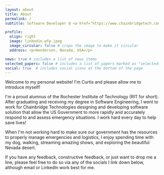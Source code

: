 ```yaml
---
layout: about
title: About
permalink: /
subtitle: Software Developer @ <a href="https://www.chainbridgetech.com">Chainbridge Technologies</a>

profile:
  align: right
  image: linkedin-pfp.jpeg
  image_circular: false # crops the image to make it circular
  address: <p>Henderson, Nevada, USA</p>

news: true # includes a list of news items
selected_papers: false # includes a list of papers marked as "selected={true}"
social: true  # includes social icons at the bottom of the page
---
```

Welcome to my personal website! I'm Curtis and please allow me to introduce myself!

I'm a proud alumnus of the Rochester Institute of Technology (RIT for short). After graduating and receiving my degree in Software Engineering, I went to work for Chainbridge Technologies designing and developing software solution that allow the US Government to more rapidly and accurately respond to and assess emergency situations. I work hard every day to help save lives!

When I'm not working hard to make sure our government has the resources to properly manage emergencies and logistics, I enjoy spending time with my dog, walking, streaming amazing shows, and exploring the beautiful Nevada desert.

If you have any feedback, constructive feedback, or just want to drop me a line, please feel free to do so via any of the socials I link down below, although email or LinkedIn work best for me.